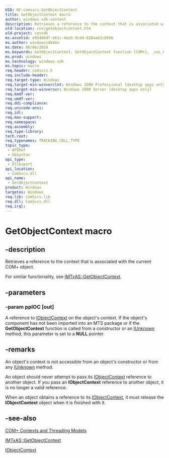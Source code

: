 ```yaml
---
UID: NF:comsvcs.GetObjectContext
title: GetObjectContext macro
author: windows-sdk-content
description: Retrieves a reference to the context that is associated with the current COM+ object.
old-location: cos\getobjectcontext.htm
old-project: cossdk
ms.assetid: e93406df-e61c-4ee5-9cd4-828aab2c05b6
ms.author: windowssdkdev
ms.date: 08/06/2018
ms.keywords: GetObjectContext, GetObjectContext function [COM+], _cos_GetObjectContext, comsvcs/GetObjectContext, cos.getobjectcontext
ms.prod: windows
ms.technology: windows-sdk
ms.topic: macro
req.header: comsvcs.h
req.include-header: 
req.target-type: Windows
req.target-min-winverclnt: Windows 2000 Professional [desktop apps only]
req.target-min-winversvr: Windows 2000 Server [desktop apps only]
req.kmdf-ver: 
req.umdf-ver: 
req.ddi-compliance: 
req.unicode-ansi: 
req.idl: 
req.max-support: 
req.namespace: 
req.assembly: 
req.type-library: 
tech.root: 
req.typenames: TRACKING_COLL_TYPE
topic_type:
 - APIRef
 - kbSyntax
api_type:
 - DllExport
api_location:
 - ComSvcs.dll
api_name:
 - GetObjectContext
product: Windows
targetos: Windows
req.lib: ComSvcs.lib
req.dll: ComSvcs.dll
req.irql: 
---
```


# GetObjectContext macro


## -description


Retrieves a reference to the context that is associated with the current COM+ object.

For similar functionality, see <a href="https://msdn.microsoft.com/7e2edb2f-ca86-4636-aaad-7b00335065df">IMTxAS::GetObjectContext</a>.


## -parameters




### -param ppIOC [out]

A reference to <a href="https://msdn.microsoft.com/9395bc9a-dfe5-428a-839f-1c4ad090f636">IObjectContext</a> on the object's context. If the object's component has not been imported into an MTS package or if the <b>GetObjectContext</b> function is called from a constructor or an <a href="https://msdn.microsoft.com/33f1d79a-33fc-4ce5-a372-e08bda378332">IUnknown</a> method, this parameter is set to a <b>NULL</b> pointer.


## -remarks



An object's context is not accessible from an object's constructor or from any <a href="https://msdn.microsoft.com/33f1d79a-33fc-4ce5-a372-e08bda378332">IUnknown</a> method.

An object should never attempt to pass its <a href="https://msdn.microsoft.com/9395bc9a-dfe5-428a-839f-1c4ad090f636">IObjectContext</a> reference to another object. If you pass an <b>IObjectContext</b> reference to another object, it is no longer a valid reference.

When an object obtains a reference to its <a href="https://msdn.microsoft.com/9395bc9a-dfe5-428a-839f-1c4ad090f636">IObjectContext</a>, it must release the <b>IObjectContext</b> object when it is finished with it.




## -see-also




<a href="https://msdn.microsoft.com/50ccf75e-2652-4254-a771-af83cc9248b3">COM+ Contexts and Threading Models</a>



<a href="https://msdn.microsoft.com/7e2edb2f-ca86-4636-aaad-7b00335065df">IMTxAS::GetObjectContext</a>



<a href="https://msdn.microsoft.com/9395bc9a-dfe5-428a-839f-1c4ad090f636">IObjectContext</a>
 

 

